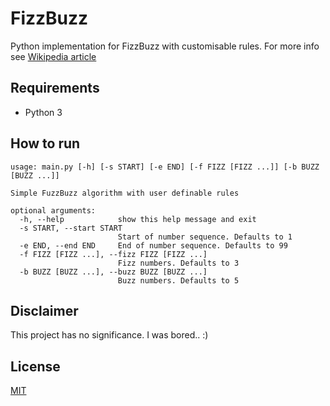 # FizzBuzz
Python implementation for FizzBuzz with customisable rules. For more info see [Wikipedia article](https://en.wikipedia.org/wiki/Fizz_buzz)

## Requirements
- Python 3

## How to run
```
usage: main.py [-h] [-s START] [-e END] [-f FIZZ [FIZZ ...]] [-b BUZZ [BUZZ ...]]

Simple FuzzBuzz algorithm with user definable rules

optional arguments:
  -h, --help            show this help message and exit
  -s START, --start START
                        Start of number sequence. Defaults to 1
  -e END, --end END     End of number sequence. Defaults to 99
  -f FIZZ [FIZZ ...], --fizz FIZZ [FIZZ ...]
                        Fizz numbers. Defaults to 3
  -b BUZZ [BUZZ ...], --buzz BUZZ [BUZZ ...]
                        Buzz numbers. Defaults to 5
```

## Disclaimer
This project has no significance. I was bored.. :)

## License
[MIT](LICENSE)
